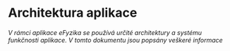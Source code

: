 # Architektura aplikace
###### V rámci aplikace eFyzika se používá určité architektury a systému funkčnosti aplikace. V tomto dokumentu jsou popsány veškeré informace 
